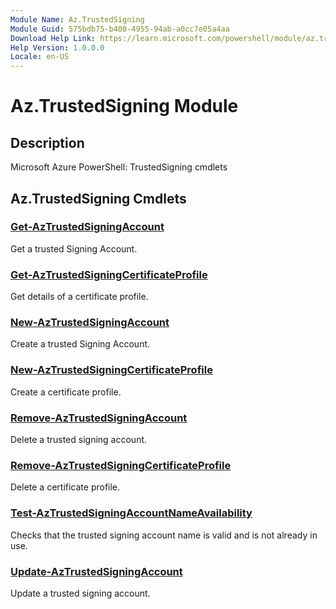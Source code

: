 ```yaml
---
Module Name: Az.TrustedSigning
Module Guid: 575bdb75-b408-4955-94ab-a0cc7e05a4aa
Download Help Link: https://learn.microsoft.com/powershell/module/az.trustedsigning
Help Version: 1.0.0.0
Locale: en-US
---
```


# Az.TrustedSigning Module
## Description
Microsoft Azure PowerShell: TrustedSigning cmdlets

## Az.TrustedSigning Cmdlets
### [Get-AzTrustedSigningAccount](Get-AzTrustedSigningAccount.md)
Get a trusted Signing Account.

### [Get-AzTrustedSigningCertificateProfile](Get-AzTrustedSigningCertificateProfile.md)
Get details of a certificate profile.

### [New-AzTrustedSigningAccount](New-AzTrustedSigningAccount.md)
Create a trusted Signing Account.

### [New-AzTrustedSigningCertificateProfile](New-AzTrustedSigningCertificateProfile.md)
Create a certificate profile.

### [Remove-AzTrustedSigningAccount](Remove-AzTrustedSigningAccount.md)
Delete a trusted signing account.

### [Remove-AzTrustedSigningCertificateProfile](Remove-AzTrustedSigningCertificateProfile.md)
Delete a certificate profile.

### [Test-AzTrustedSigningAccountNameAvailability](Test-AzTrustedSigningAccountNameAvailability.md)
Checks that the trusted signing account name is valid and is not already in use.

### [Update-AzTrustedSigningAccount](Update-AzTrustedSigningAccount.md)
Update a trusted signing account.

